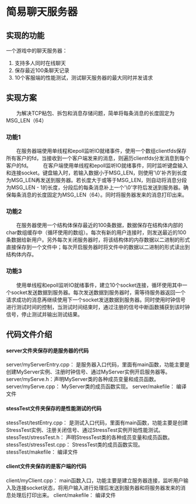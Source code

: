 
# 简易聊天服务器
## 实现的功能
一个游戏中的聊天服务器：
1. 支持多人同时在线聊天
2. 保存最近100条聊天记录
3. 10个客服端的性能测试，测试聊天服务器的最大同时并发请求

## 实现方案
&emsp;&emsp;为解决TCP粘包、拆包和消息存储问题，简单将每条消息的长度固定为MSG_LEN（64）
### 功能1
&emsp;&emsp;在服务器端使用单线程和epoll监听IO就绪事件，使用一个数组clientfds保存所有客户的fd，当接收到一个客户端发来的消息，则遍历clientfds分发消息到每个客户的fd。
&emsp;&emsp;在客户端使用单线程和epoll监听IO就绪事件，同时监听键盘输入和连接socket。键盘输入时，若输入数据小于MSG_LEN，则使用'\0'补齐到长度为MSG_LEN再发送到服务器。若长度大于或等于MSG_LEN，则自动将消息分段为MSG_LEN - 1的长度，分段后的每条消息补上一个'\0'字符后发送到服务器。确保每条消息的长度固定为MSG_LEN（64）。同时将服务器发来的消息打印出来。

### 功能2
&emsp;&emsp;在服务器使用一个结构体保存最近的100条数据，数据保存在结构体内部的char数组缓存中（循环使用的数组）。每次有新的用户连接时，则发送最近的100条数据给新用户。另外每次关闭服务器时，将该结构体的内存数据以二进制的形式直接保存到一个文件中；每次开启服务器时将文件中的数据以二进制的形式读出到结构体内存。
### 功能3
&emsp;&emsp;使用单线程和epoll监听IO就绪事件，建立10个socket连接，循环使用其中一个socket发送数据到服务器。每次发送数据到服务器时，需等待服务器返回一个请求成功的消息再继续使用下一个socket发送数据到服务器。同时使用时钟信号进行测试时间的控制，当测试时间结束时，通过注册的信号中断函数捕获到该时钟信号，停止测试并输出测试结果。

## 代码文件介绍
#### server文件夹保存的是服务器的代码
server/myServerEntry.cpp： 是服务器入口代码，里面有main函数，功能主要是创建MyServer实例、注册时钟信号、通过MyServer实例开启服务器等。
server/myServe.h：声明MyServer类的各种成员变量和成员函数。
server/myServe.cpp： MyServer类的成员函数实现。
server/makefile： 编译文件

#### stessTest文件夹保存的是性能测试的代码
stessTest/testEntry.cpp： 是测试入口代码，里面有main函数，功能主要是创建StressTest实例、注册关闭信号、通过StressTest实例开始性能测试。
stessTest/stressTest.h： 声明StressTest类的各种成员变量和成员函数。
stessTest/stressTest.cpp： StressTest类的成员函数实现。
stessTest/makefile： 编译文件

#### client文件夹保存的是客户端的代码
client/myClient.cpp： main函数入口，功能主要是建立服务器连接，监听用户输入及连接socket状态，将用户输入进行处理后发送到服务器和将服务器发来的消息处理后打印出来。
client/makefile： 编译文件

